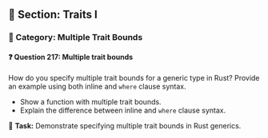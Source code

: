 ## 📘 Section: Traits I  
### 🔹 Category: Multiple Trait Bounds  
#### ❓ Question 217: Multiple trait bounds

How do you specify multiple trait bounds for a generic type in Rust? Provide an example using both inline and `where` clause syntax.

- Show a function with multiple trait bounds.
- Explain the difference between inline and `where` clause syntax.

🔧 **Task:** Demonstrate specifying multiple trait bounds in Rust generics.
